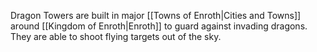 
Dragon Towers are built in major [[Towns of Enroth|Cities and Towns]] around [[Kingdom of Enroth|Enroth]] to guard against invading dragons. They are able to shoot flying targets out of the sky.

